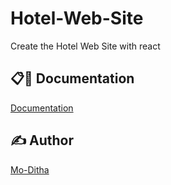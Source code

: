 # Hotel-Web-Site
Create the Hotel Web Site with react

## 📋🎇 Documentation

[Documentation](https://github.com/Mo-Ditha/Create_Db_Connection)

## ✍ Author

[Mo-Ditha](https://github.com/Mo-Ditha)


